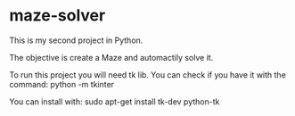 # maze-solver


This is my second project in Python.

The objective is create a Maze and automactily solve it.

To run this project you will need tk lib. You can check if you have it with the command:
python -m tkinter

You can install with:
sudo apt-get install tk-dev python-tk
